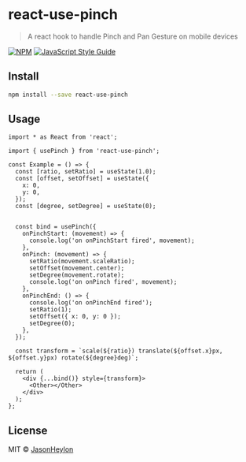 # react-use-pinch

> A react hook to handle Pinch and Pan Gesture on mobile devices

[![NPM](https://img.shields.io/npm/v/react-use-pinch.svg)](https://www.npmjs.com/package/react-use-pinch) [![JavaScript Style Guide](https://img.shields.io/badge/code_style-standard-brightgreen.svg)](https://standardjs.com)

## Install

```bash
npm install --save react-use-pinch
```

## Usage

```tsx
import * as React from 'react';

import { usePinch } from 'react-use-pinch';

const Example = () => {
  const [ratio, setRatio] = useState(1.0);
  const [offset, setOffset] = useState({
    x: 0,
    y: 0,
  });
  const [degree, setDegree] = useState(0);


  const bind = usePinch({
    onPinchStart: (movement) => {
      console.log('on onPinchStart fired', movement);
    },
    onPinch: (movement) => {
      setRatio(movement.scaleRatio);
      setOffset(movement.center);
      setDegree(movement.rotate);
      console.log('on onPinch fired', movement);
    },
    onPinchEnd: () => {
      console.log('on onPinchEnd fired');
      setRatio(1);
      setOffset({ x: 0, y: 0 });
      setDegree(0);
    },
  });

  const transform = `scale(${ratio}) translate(${offset.x}px, ${offset.y}px) rotate(${degree}deg)`;

  return (
    <div {...bind()} style={transform}>
      <Other></Other>
    </div>
  );
};
```

## License

MIT © [JasonHeylon](https://github.com/JasonHeylon)
